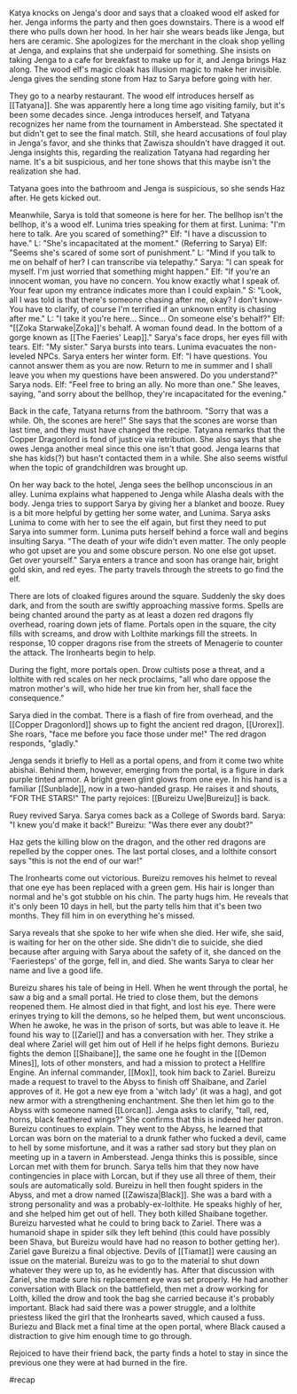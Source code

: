 Katya knocks on Jenga's door and says that a cloaked wood elf asked for her. Jenga informs the party and then goes downstairs. There is a wood elf there who pulls down her hood. In her hair she wears beads like Jenga, but hers are ceramic. She apologizes for the merchant in the cloak shop yelling at Jenga, and explains that she underpaid for something. She insists on taking Jenga to a cafe for breakfast to make up for it, and Jenga brings Haz along. 
 The wood elf's magic cloak has illusion magic to make her invisible. Jenga gives the sending stone from Haz to Sarya before going with her.
 
 They go to a nearby restaurant. The wood elf introduces herself as [[Tatyana]]. She was apparently here a long time ago visiting family, but it's been some decades since. Jenga introduces herself, and Tatyana recognizes her name from the tournament in Amberstead. She spectated it but didn't get to see the final match. Still, she heard accusations of foul play in Jenga's favor, and she thinks that Zawisza shouldn't have dragged it out.
 Jenga insights this, regarding the realization Tatyana had regarding her name. It's a bit suspicious, and her tone shows that this maybe isn't the realization she had.
 
 Tatyana goes into the bathroom and Jenga is suspicious, so she sends Haz after. He gets kicked out. 
 
 Meanwhile, Sarya is told that someone is here for her. The bellhop isn't the bellhop, it's a wood elf. Lunima tries speaking for them at first.
 Lunima: "I'm here to talk. Are you scared of something?"
 Elf: "I have a discussion to have."
 L: "She's incapacitated at the moment." (Referring to Sarya)
Elf: "Seems she's scared of some sort of punishment."
L: "Mind if you talk to me on behalf of her? I can transcribe via telepathy."
Sarya: "I can speak for myself. I'm just worried that something might happen."
Elf: "If you're an innocent woman, you have no concern. You know exactly what I speak of. Your fear upon my entrance indicates more than I could explain."
S: "Look, all I was told is that there's someone chasing after me, okay? I don't know- You have to clarify, of course I'm terrified if an unknown entity is chasing after me."
L: "I take it you're here... Since... On someone else's behalf?"
Elf: "[[Zoka Starwake|Zoka]]'s behalf. A woman found dead. In the bottom of a gorge known as [[The Faeries' Leap]]."
Sarya's face drops, her eyes fill with tears.
Elf: "My sister."
Sarya bursts into tears. Lunima evacuates the non-leveled NPCs. Sarya enters her winter form.
Elf: "I have questions. You cannot answer them as you are now. Return to me in summer and I shall leave you when my questions have been answered. Do you understand?"
Sarya nods.
Elf: "Feel free to bring an ally. No more than one." She leaves, saying, "and sorry about the bellhop, they're incapacitated for the evening."

Back in the cafe, Tatyana returns from the bathroom.
"Sorry that was a while. Oh, the scones are here!" She says that the scones are worse than last time, and they must have changed the recipe. Tatyana remarks that the Copper Dragonlord is fond of justice via retribution. She also says that she owes Jenga another meal since this one isn't that good. Jenga learns that she has kids(?) but hasn't contacted them in a while. She also seems wistful when the topic of grandchildren was brought up.

On her way back to the hotel, Jenga sees the bellhop unconscious in an alley. Lunima explains what happened to Jenga while Alasha deals with the body. Jenga tries to support Sarya by giving her a blanket and booze. Ruey is a bit more helpful by getting her some water, and Lunima. Sarya asks Lunima to come with her to see the elf again, but first they need to put Sarya into summer form. Lunima puts herself behind a force wall and begins insulting Sarya. 
"The death of your wife didn't even matter. The only people who got upset are you and some obscure person. No one else got upset. Get over yourself."
Sarya enters a trance and soon has orange hair, bright gold skin, and red eyes. The party travels through the streets to go find the elf. 

There are lots of cloaked figures around the square. Suddenly the sky does dark, and from the south are swiftly approaching massive forms. Spells are being chanted around the party as at least a dozen red dragons fly overhead, roaring down jets of flame. Portals open in the square, the city fills with screams, and drow with Lolthite markings fill the streets. In response, 10 copper dragons rise from the streets of Menagerie to counter the attack. The Ironhearts begin to help.

During the fight, more portals open. Drow cultists pose a threat, and a lolthite with red scales on her neck proclaims, "all who dare oppose the matron mother's will, who hide her true kin from her, shall face the consequence."

Sarya died in the combat. There is a flash of fire from overhead, and the [[Copper Dragonlord]] shows up to fight the ancient red dragon, [[Urorex]]. She roars, "face me before you face those under me!" 
The red dragon responds, "gladly."

Jenga sends it briefly to Hell as a portal opens, and from it come two white abishai. Behind them, however, emerging from the portal, is a figure in dark purple tinted armor. A bright green glint glows from one eye. In his hand is a familiar [[Sunblade]], now in a two-handed grasp. He raises it and shouts, "FOR THE STARS!"
The party rejoices: [[Bureizu Uwe|Bureizu]] is back. 

Ruey revived Sarya. Sarya comes back as a College of Swords bard. 
Sarya: "I knew you'd make it back!"
Bureizu: "Was there ever any doubt?"

Haz gets the killing blow on the dragon, and the other red dragons are repelled by the copper ones. The last portal closes, and a lolthite consort says "this is not the end of our war!"

The Ironhearts come out victorious. Bureizu removes his helmet to reveal that one eye has been replaced with a green gem. His hair is longer than normal and he's got stubble on his chin. The party hugs him. He reveals that it's only been 10 days in hell, but the party tells him that it's been two months. They fill him in on everything he's missed.

Sarya reveals that she spoke to her wife when she died. Her wife, she said, is waiting for her on the other side. She didn't die to suicide, she died because after arguing with Sarya about the safety of it, she danced on the 'Faeriesteps' of the gorge, fell in, and died. She wants Sarya to clear her name and live a good life.

Bureizu shares his tale of being in Hell. When he went through the portal, he saw a big and a small portal. He tried to close them, but the demons reopened them. He almost died in that fight, and lost his eye. There were erinyes trying to kill the demons, so he helped them, but went unconscious. When he awoke, he was in the prison of sorts, but was able to leave it. He found his way to [[Zariel]] and has a conversation with her. They strike a deal where Zariel will get him out of Hell if he helps fight demons. Buriezu fights the demon [[Shaibane]],  the same one he fought in the [[Demon Mines]], lots of other monsters, and had a mission to protect a Hellfire Engine. An infernal commander, [[Mox]], took him back to Zariel. Bureizu made a request to travel to the Abyss to finish off Shaibane, and Zariel approves of it. He got a new eye from a 'witch lady' (it was a hag), and got new armor with a strengthening enchantment. She then let him go to the Abyss with someone named [[Lorcan]].
Jenga asks to clarify, "tall, red, horns, black feathered wings?" She confirms that this is indeed her patron. 
Bureizu continues to explain. They went to the Abyss, he learned that Lorcan was born on the material to a drunk father who fucked a devil, came to hell by some misfortune, and it was a rather sad story but they plan on meeting up in a tavern in Amberstead. Jenga thinks this is possible, since Lorcan met with them for brunch. Sarya tells him that they now have contingencies in place with Lorcan, but if they use all three of them, their souls are automatically sold. 
Bureizu in hell then fought spiders in the Abyss, and met a drow named [[Zawisza|Black]]. She was a bard with a strong personality and was a probably-ex-lolthite. He speaks highly of her, and she helped him get out of hell. They both killed Shaibane together. Bureizu harvested what he could to bring back to Zariel. There was a humanoid shape in spider silk they left behind (this could have possibly been Shava, but Bureizu would have had no reason to bother getting her). Zariel gave Bureizu a final objective. Devils of [[Tiamat]] were causing an issue on the material. Bureizu was to go to the material to shut down whatever they were up to, as he evidently has. After that discussion with Zariel, she made sure his replacement eye was set properly. He had another conversation with Black on the battlefield, then met a drow working for Lolth, killed the drow and took the bag she carried because it's probably important. Black had said there was a power struggle, and a lolthite priestess liked the girl that the Ironhearts saved, which caused a fuss. Buriezu and Black met a final time at the open portal, where Black caused a distraction to give him enough time to go through.

Rejoiced to have their friend back, the party finds a hotel to stay in since the previous one they were at had burned in the fire.

#recap